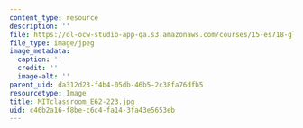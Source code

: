 ```yaml
---
content_type: resource
description: ''
file: https://ol-ocw-studio-app-qa.s3.amazonaws.com/courses/15-es718-global-health-innovation-delivering-targeted-advice-to-an-organization-in-the-field-spring-2015/c46b2a16f8bec6c4fa143fa43e5653eb_MITclassroom_E62-223.jpg
file_type: image/jpeg
image_metadata:
  caption: ''
  credit: ''
  image-alt: ''
parent_uid: da312d23-f4b4-05db-46b5-2c38fa76dfb5
resourcetype: Image
title: MITclassroom_E62-223.jpg
uid: c46b2a16-f8be-c6c4-fa14-3fa43e5653eb
---
```

